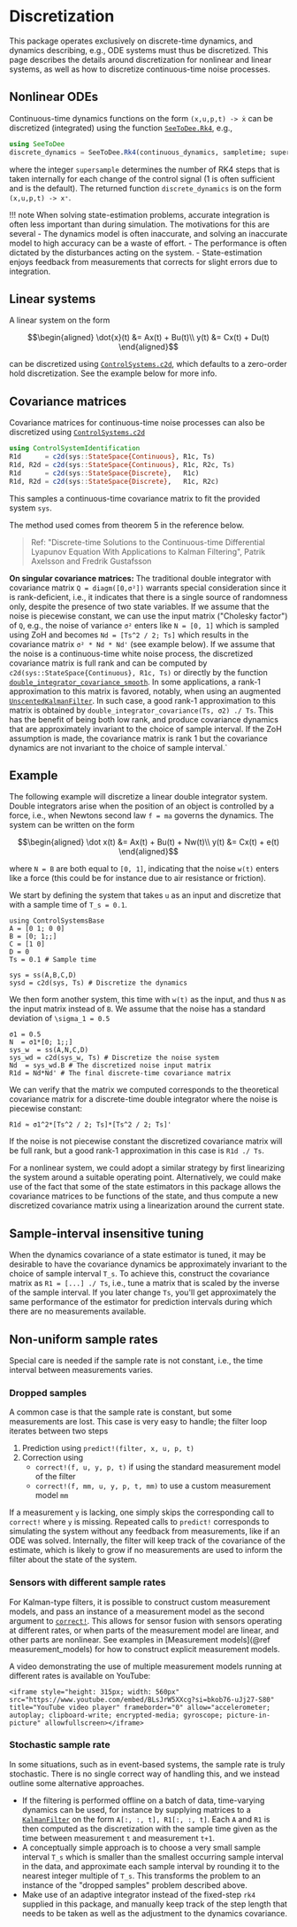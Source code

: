# Discretization

This package operates exclusively on discrete-time dynamics, and dynamics describing, e.g., ODE systems must thus be discretized. This page describes the details around discretization for nonlinear and linear systems, as well as how to discretize continuous-time noise processes. 

## Nonlinear ODEs

Continuous-time dynamics functions on the form `(x,u,p,t) -> ẋ` can be discretized (integrated) using the function [`SeeToDee.Rk4`](https://baggepinnen.github.io/SeeToDee.jl/dev/api/#SeeToDee.Rk4), e.g.,
```julia
using SeeToDee
discrete_dynamics = SeeToDee.Rk4(continuous_dynamics, sampletime; supersample=1)
```
where the integer `supersample` determines the number of RK4 steps that is taken internally for each change of the control signal (1 is often sufficient and is the default). The returned function `discrete_dynamics` is on the form `(x,u,p,t) -> x⁺`.

!!! note
    When solving state-estimation problems, accurate integration is often less important than during simulation. The motivations for this are several
    - The dynamics model is often inaccurate, and solving an inaccurate model to high accuracy can be a waste of effort.
    - The performance is often dictated by the disturbances acting on the system.
    - State-estimation enjoys feedback from measurements that corrects for slight errors due to integration.

## Linear systems
A linear system on the form 
```math
\begin{aligned}
\dot{x}(t) &= Ax(t) + Bu(t)\\
y(t) &= Cx(t) + Du(t)
\end{aligned}
```
can be discretized using [`ControlSystems.c2d`](https://juliacontrol.github.io/ControlSystems.jl/stable/lib/synthesis/#ControlSystemsBase.c2d), which defaults to a zero-order hold discretization. See the example below for more info.

## Covariance matrices
Covariance matrices for continuous-time noise processes can also be discretized using [`ControlSystems.c2d`](https://juliacontrol.github.io/ControlSystems.jl/stable/lib/synthesis/#ControlSystemsBase.c2d-Tuple{AbstractStateSpace{%3C:Continuous},%20AbstractMatrix,%20Real})
```julia
using ControlSystemIdentification
R1d      = c2d(sys::StateSpace{Continuous}, R1c, Ts)
R1d, R2d = c2d(sys::StateSpace{Continuous}, R1c, R2c, Ts)
R1d      = c2d(sys::StateSpace{Discrete},   R1c)
R1d, R2d = c2d(sys::StateSpace{Discrete},   R1c, R2c)
```

This samples a continuous-time covariance matrix to fit the provided system `sys`.

The method used comes from theorem 5 in the reference below.

> Ref: "Discrete-time Solutions to the Continuous-time
> Differential Lyapunov Equation With Applications to Kalman Filtering", 
> Patrik Axelsson and Fredrik Gustafsson

**On singular covariance matrices:** The traditional double integrator with covariance matrix `Q = diagm([0,σ²])` warrants special consideration since it is rank-deficient, i.e., it indicates that there is a single source of randomness only, despite the presence of two state variables. If we assume that the noise is piecewise constant, we can use the input matrix ("Cholesky factor") of `Q`, e.g., the noise of variance `σ²` enters like `N = [0, 1]` which is sampled using ZoH and becomes `Nd = [Ts^2 / 2; Ts]` which results in the covariance matrix `σ² * Nd * Nd'` (see example below). If we assume that the noise is a continuous-time white noise process, the discretized covariance matrix is full rank and can be computed by `c2d(sys::StateSpace{Continuous}, R1c, Ts)` or directly by the function [`double_integrator_covariance_smooth`](@ref). In some applications, a rank-1 approximation to this matrix is favored, notably, when using an augmented [`UnscentedKalmanFilter`](@ref). In such case, a good rank-1 approximation to this matrix is obtained by `double_integrator_covariance(Ts, σ2) ./ Ts`. This has the benefit of being both low rank, and produce covariance dynamics that are approximately invariant to the choice of sample interval. If the ZoH assumption is made, the covariance matrix is rank 1 but the covariance dynamics are not invariant to the choice of sample interval.`

## Example
The following example will discretize a linear double integrator system. Double integrators arise when the position of an object is controlled by a force, i.e., when Newtons second law ``f = ma`` governs the dynamics. The system can be written on the form
```math
\begin{aligned}
\dot x(t) &= Ax(t) + Bu(t) + Nw(t)\\
y(t) &= Cx(t) + e(t)
\end{aligned}
```
where ``N = B`` are both equal to `[0, 1]`, indicating that the noise ``w(t)`` enters like a force (this could be for instance due to air resistance or friction).

We start by defining the system that takes ``u`` as an input and discretize that with a sample time of ``T_s = 0.1``.

```@example samplecov
using ControlSystemsBase
A = [0 1; 0 0]
B = [0; 1;;]
C = [1 0]
D = 0
Ts = 0.1 # Sample time

sys = ss(A,B,C,D)
sysd = c2d(sys, Ts) # Discretize the dynamics
```

We then form another system, this time with ``w(t)`` as the input, and thus ``N`` as the input matrix instead of ``B``. We assume that the noise has a standard deviation of ``\sigma_1 = 0.5``
```@example samplecov
σ1 = 0.5
N  = σ1*[0; 1;;]
sys_w  = ss(A,N,C,D)
sys_wd = c2d(sys_w, Ts) # Discretize the noise system
Nd  = sys_wd.B # The discretized noise input matrix
R1d = Nd*Nd' # The final discrete-time covariance matrix
```

We can verify that the matrix we computed corresponds to the theoretical covariance matrix for a discrete-time double integrator where the noise is piecewise constant:
```@example samplecov
R1d ≈ σ1^2*[Ts^2 / 2; Ts]*[Ts^2 / 2; Ts]'
```

If the noise is not piecewise constant the discretized covariance matrix will be full rank, but a good rank-1 approximation in this case is `R1d ./ Ts`.

For a nonlinear system, we could adopt a similar strategy by first linearizing the system around a suitable operating point. Alternatively, we could make use of the fact that some of the state estimators in this package allows the covariance matrices to be functions of the state, and thus compute a new discretized covariance matrix using a linearization around the current state.

## Sample-interval insensitive tuning
When the dynamics covariance of a state estimator is tuned, it may be desirable to have the covariance dynamics be approximately invariant to the choice of sample interval ``T_s``. To achieve this, construct the covariance matrix as `R1 = [...] ./ Ts`, i.e., tune a matrix that is scaled by the inverse of the sample interval. If you later change `Ts`, you'll get approximately the same performance of the estimator for prediction intervals during which there are no measurements available.

## Non-uniform sample rates
Special care is needed if the sample rate is not constant, i.e., the time interval between measurements varies. 

### Dropped samples
A common case is that the sample rate is constant, but some measurements are lost. This case is very easy to handle; the filter loop iterates between two steps
1. Prediction using `predict!(filter, x, u, p, t)`
2. Correction using
    - `correct!(f, u, y, p, t)` if using the standard measurement model of the filter
    - `correct!(f, mm, u, y, p, t, mm)` to use a custom measurement model `mm`

If a measurement `y` is lacking, one simply skips the corresponding call to `correct!` where `y` is missing. Repeated calls to `predict!` corresponds to simulating the system without any feedback from measurements, like if an ODE was solved. Internally, the filter will keep track of the covariance of the estimate, which is likely to grow if no measurements are used to inform the filter about the state of the system.

### Sensors with different sample rates
For Kalman-type filters, it is possible to construct custom measurement models, and pass an instance of a measurement model as the second argument to [`correct!`](@ref). This allows for sensor fusion with sensors operating at different rates, or when parts of the measurement model are linear, and other parts are nonlinear. See examples in [Measurement models](@ref measurement_models) for how to construct explicit measurement models.

A video demonstrating the use of multiple measurement models running at different rates is available on YouTube:

```@raw html
<iframe style="height: 315px; width: 560px" src="https://www.youtube.com/embed/BLsJrW5XXcg?si=bkob76-uJj27-S80" title="YouTube video player" frameborder="0" allow="accelerometer; autoplay; clipboard-write; encrypted-media; gyroscope; picture-in-picture" allowfullscreen></iframe>
```



### Stochastic sample rate
In some situations, such as in event-based systems, the sample rate is truly stochastic. There is no single correct way of handling this, and we instead outline some alternative approaches.

- If the filtering is performed offline on a batch of data, time-varying dynamics can be used, for instance by supplying matrices to a [`KalmanFilter`](@ref) on the form `A[:, :, t], R1[:, :, t]`. Each `A` and `R1` is then computed as the discretization with the sample time given as the time between measurement `t` and measurement `t+1`.
- A conceptually simple approach is to choose a very small sample interval ``T_s`` which is smaller than the smallest occurring sample interval in the data, and approximate each sample interval by rounding it to the nearest integer multiple of ``T_s``. This transforms the problem to an instance of the "dropped samples" problem described above.
- Make use of an adaptive integrator instead of the fixed-step `rk4` supplied in this package, and manually keep track of the step length that needs to be taken as well as the adjustment to the dynamics covariance.